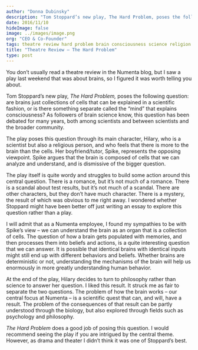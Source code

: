 ```yaml
---
author: "Donna Dubinsky"
description: "Tom Stoppard’s new play, The Hard Problem, poses the following question: are brains just collections of cells that can be explained in a scientific fashion, or is there something separate called the “mind” that explains consciousness?"
date: 2016/11/10
hideImage: false
image: ../images/image.png
org: "CEO & Co-Founder"
tags: theatre review hard problem brain consciousness science religion philosophy
title: "Theatre Review — The Hard Problem"
type: post
---
```


You don’t usually read a theatre review in the Numenta blog, but I saw a play
last weekend that was about brains, so I figured it was worth telling you about.

Tom Stoppard’s new play, *The Hard Problem,* poses the following question: are
brains just collections of cells that can be explained in a scientific fashion,
or is there something separate called the “mind” that explains consciousness?
As followers of brain science know, this question has been debated for many
years, both among scientists and between scientists and the broader community.

The play poses this question through its main character, Hilary, who is a
scientist but also a religious person, and who feels that there is more to the
brain than the cells.  Her boyfriend/tutor, Spike, represents the opposing
viewpoint. Spike argues that the brain is composed of cells that we can analyze
and understand, and is dismissive of the bigger question.

The play itself is quite wordy and struggles to build some action around this
central question.  There is a romance, but it’s not much of a romance.  There is
a scandal about test results, but it’s not much of a scandal.  There are other
characters, but they don’t have much character.  There is a mystery, the result
of which was obvious to me right away.  I wondered whether Stoppard might have
been better off just writing an essay to explore this question rather than a
play.

I will admit that as a Numenta employee, I found my sympathies to be with
Spike’s view – we can understand the brain as an organ that is a collection of
cells.  The question of how a brain gets populated with memories, and then
processes them into beliefs and actions, is a quite interesting question that we
can answer.  It is possible that identical brains with identical inputs might
still end up with different behaviors and beliefs.  Whether brains are
deterministic or not, understanding the mechanisms of the brain will help us
enormously in more greatly understanding human behavior.

At the end of the play, Hilary decides to turn to philosophy rather than science
to answer her question.  I liked this result.  It struck me as fair to separate
the two questions.  The problem of how the brain works – our central focus at
Numenta – is a scientific quest that can, and will, have a result.  The problem
of the consequences of that result can be partly understood through the biology,
but also explored through fields such as psychology and philosophy.

*The Hard Problem* does a good job of posing this question. I would recommend
seeing the play if you are intrigued by the central theme. However, as drama and
theater I didn’t think it was one of Stoppard’s best.
